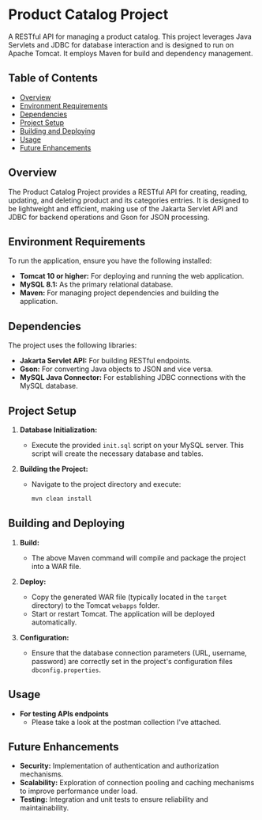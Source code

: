 # Product Catalog Project

A RESTful API for managing a product catalog. This project leverages Java Servlets and JDBC for database interaction and is designed to run on Apache Tomcat. It employs Maven for build and dependency management.

## Table of Contents

- [Overview](#overview)
- [Environment Requirements](#environment-requirements)
- [Dependencies](#dependencies)
- [Project Setup](#project-setup)
- [Building and Deploying](#building-and-deploying)
- [Usage](#usage)
- [Future Enhancements](#future-enhancements)

## Overview

The Product Catalog Project provides a RESTful API for creating, reading, updating, and deleting product and its categories entries. It is designed to be lightweight and efficient, making use of the Jakarta Servlet API and JDBC for backend operations and Gson for JSON processing.

## Environment Requirements

To run the application, ensure you have the following installed:

- **Tomcat 10 or higher:** For deploying and running the web application.
- **MySQL 8.1:** As the primary relational database.
- **Maven:** For managing project dependencies and building the application.

## Dependencies

The project uses the following libraries:

- **Jakarta Servlet API:** For building RESTful endpoints.
- **Gson:** For converting Java objects to JSON and vice versa.
- **MySQL Java Connector:** For establishing JDBC connections with the MySQL database.

## Project Setup

1. **Database Initialization:**
   - Execute the provided `init.sql` script on your MySQL server. This script will create the necessary database and tables.

2. **Building the Project:**
   - Navigate to the project directory and execute:

     ```sh
     mvn clean install
     ```

## Building and Deploying

1. **Build:**
   - The above Maven command will compile and package the project into a WAR file.

2. **Deploy:**
   - Copy the generated WAR file (typically located in the `target` directory) to the Tomcat `webapps` folder.
   - Start or restart Tomcat. The application will be deployed automatically.

3. **Configuration:**
   - Ensure that the database connection parameters (URL, username, password) are correctly set in the project's configuration files `dbconfig.properties`.

## Usage

- **For testing APIs endpoints**
  - Please take a look at the postman collection I've attached.

## Future Enhancements

- **Security:** Implementation of authentication and authorization mechanisms.
- **Scalability:** Exploration of connection pooling and caching mechanisms to improve performance under load.
- **Testing:** Integration and unit tests to ensure reliability and maintainability.
